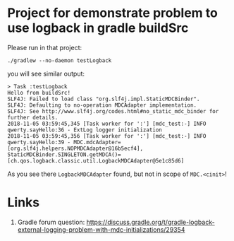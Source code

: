 # Project for demonstrate problem to use logback in gradle buildSrc

Please run in that project:

    ./gradlew --no-daemon testLogback

you will see similar output:

```
> Task :testLogback
Hello from buildSrc!
SLF4J: Failed to load class "org.slf4j.impl.StaticMDCBinder".
SLF4J: Defaulting to no-operation MDCAdapter implementation.
SLF4J: See http://www.slf4j.org/codes.html#no_static_mdc_binder for further details.
2018-11-05 03:59:45,345 [Task worker for ':'] [mdc_test:-] INFO  qwerty.sayHello:36 - ExtLog logger initialization
2018-11-05 03:59:45,356 [Task worker for ':'] [mdc_test:-] INFO  qwerty.sayHello:39 - MDC.mdcAdapter=[org.slf4j.helpers.NOPMDCAdapter@16b5ecf4], StaticMDCBinder.SINGLETON.getMDCA()=[ch.qos.logback.classic.util.LogbackMDCAdapter@5e1c85d6]
```

As you see there `LogbackMDCAdapter` found, but not in scope of `MDC.<cinit>`!

# Links

1. Gradle forum question: https://discuss.gradle.org/t/gradle-logback-external-logging-problem-with-mdc-initializations/29354